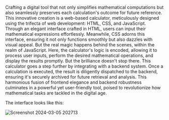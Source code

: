 Crafting a digital tool that not only simplifies mathematical computations but also seamlessly preserves each calculation's outcome for future reference. 
This innovative creation is a web-based calculator, meticulously designed using the trifecta of web development: HTML, CSS, and JavaScript. 
Through an elegant interface crafted in HTML, users can input their mathematical expressions effortlessly. 
Meanwhile, CSS adorns this interface, ensuring it not only functions smoothly but also dazzles with visual appeal. 
But the real magic happens behind the scenes, within the realm of JavaScript. 
Here, the calculator's logic is encoded, allowing it to process user inputs, perform the desired mathematical operations, and display the results promptly. 
But the brilliance doesn't stop there. This calculator goes a step further by integrating with a backend system. 
Once a calculation is executed, the result is diligently dispatched to the backend, ensuring it's securely archived for future retrieval and analysis. 
This harmonious fusion of frontend elegance and backend robustness culminates in a powerful yet user-friendly tool, poised to revolutionize how mathematical tasks are tackled in the digital age.

The interface looks like this:

![Screenshot 2024-03-05 202713](https://github.com/srishtiguptaa/Web_Calculator/assets/122162170/511dd98f-877f-40a0-9e37-ed3f8b56f514)

